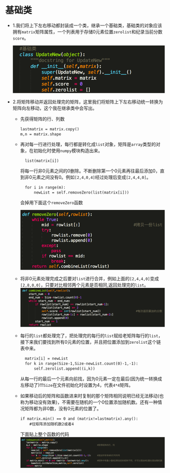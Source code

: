 # **基础类**

* 1.我们将上下左右移动都封装成一个类，继承一个基础类，基础类的对象应该拥有`matrix`矩阵属性，一个列表用于存储0元素位置`zerolist`和纪录当前分数`score`。

  ![](/assets/base_class.png)

* 2.将矩阵移动并返回处理完的矩阵，这里我们将矩阵上下左右移动统一转换为矩阵向左移动，这个我在继承类中会写出。

  * 先获得矩阵的行、列数

    ```
    lastmatrix = matrix.copy()
    m,n = matrix.shape

    ```

  * 再对每一行进行处理，每行都是转化成`list`对象，矩阵是`array`类型的对象，在初始化时使用`numpy`模块构造出来。

    ```
      list(matrix[i])

    ```

    将每一行非0元素之间的0删除。不断删除第一个0元素再往最后添加0，直到非0元素之间没有0。例如`[2,4,0,4]`经过处理后变成`[2,4,4,0]`。

    ```
      for i in range(m):
          newList = self.removeZero(list(matrix[i]))

    ```

    会掉用下面这个`removeZero`函数

    ![](/assets/zero.png)

  * 将非0元素处理完成之后要对`list`进行合并，例如上面的`[2,4,4,0]`变成`[2,8,0,0]`，只要对比相邻两个元素是否相同,返回处理完的`list`。
    ![](/assets/combine.png)
  * 每行的`list`都处理完了，把处理完的每行的`list`赋给老矩阵每行的`list`，接下来我们要找到所有0元素的位置，并且把位置添加到`zerolist`这个链表中来。

    ```
      matrix[i] = newList
      for k in range(Size-1,Size-newList.count(0)-1,-1):
          self.zerolist.append((i,k))

    ```

    从每一行的最后一个元素向前找，因为0元素一定在最后\(因为统一转换成左移动了\)!!!`Size`在文件初始化时设置为4，代表`4*4`矩阵。

  * 如果移动后的矩阵和函数进来时复制的那个矩阵相同说明已经无法移动\(也称为移动没有效果\)，不需要在随机的一个0位置添加随机数。还有一种情况矩阵都为非0数，没有0元素的位置了。

    ```
    if matrix.min() == 0 and (matrix!=lastmatrix).any():
        #往矩阵添加随机数2或者4

    ```

    下面贴上整个函数的代码
    ![](/assets/sequence.png)



